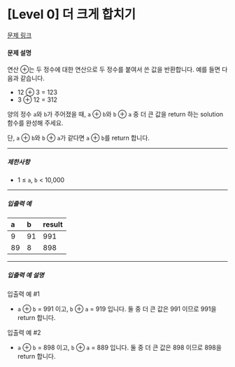 # [Level 0] 더 크게 합치기

[문제 링크](https://school.programmers.co.kr/learn/courses/30/lessons/181939)

#### 문제 설명

연산 ⊕는 두 정수에 대한 연산으로 두 정수를 붙여서 쓴 값을 반환합니다. 예를 들면 다음과 같습니다.

- 12 ⊕ 3 = 123
- 3 ⊕ 12 = 312

양의 정수 ```a```와 ```b```가 주어졌을 때, ```a``` ⊕ ```b```와 ```b``` ⊕ ```a``` 중 더 큰 값을 return 하는 solution 함수를 완성해 주세요.

단, ```a``` ⊕ ```b```와 ```b``` ⊕ ```a```가 같다면 ```a``` ⊕ ```b```를 return 합니다.

---

##### 제한사항

- 1 ≤ ```a```, ```b``` < 10,000

---

##### 입출력 예

|a|b|result|
|:----|:----|:----|
|9|91|991|
|89|8|898|

---

##### 입출력 예 설명

입출력 예 #1

- ```a``` ⊕ ```b``` = 991 이고, ```b``` ⊕ ```a``` = 919 입니다. 둘 중 더 큰 값은 991 이므로 991을 return 합니다.


입출력 예 #2

- ```a``` ⊕ ```b``` = 898 이고, ```b``` ⊕ ```a``` = 889 입니다. 둘 중 더 큰 값은 898 이므로 898을 return 합니다.
